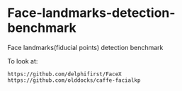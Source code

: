 # Face-landmarks-detection-benchmark
Face landmarks(fiducial points) detection benchmark


To look at:
~~~
https://github.com/delphifirst/FaceX
https://github.com/olddocks/caffe-facialkp
~~~
